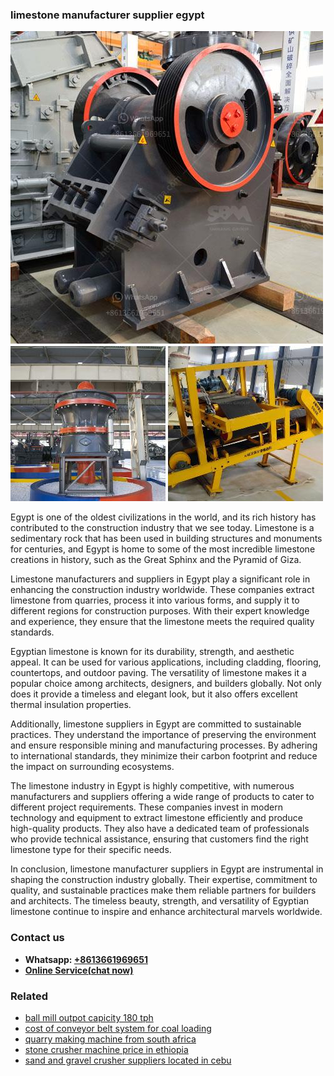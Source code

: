 <h3>limestone manufacturer supplier egypt</h3><img src='1708498005.jpg' alt=''><p>Egypt is one of the oldest civilizations in the world, and its rich history has contributed to the construction industry that we see today. Limestone is a sedimentary rock that has been used in building structures and monuments for centuries, and Egypt is home to some of the most incredible limestone creations in history, such as the Great Sphinx and the Pyramid of Giza.</p><p>Limestone manufacturers and suppliers in Egypt play a significant role in enhancing the construction industry worldwide. These companies extract limestone from quarries, process it into various forms, and supply it to different regions for construction purposes. With their expert knowledge and experience, they ensure that the limestone meets the required quality standards.</p><p>Egyptian limestone is known for its durability, strength, and aesthetic appeal. It can be used for various applications, including cladding, flooring, countertops, and outdoor paving. The versatility of limestone makes it a popular choice among architects, designers, and builders globally. Not only does it provide a timeless and elegant look, but it also offers excellent thermal insulation properties.</p><p>Additionally, limestone suppliers in Egypt are committed to sustainable practices. They understand the importance of preserving the environment and ensure responsible mining and manufacturing processes. By adhering to international standards, they minimize their carbon footprint and reduce the impact on surrounding ecosystems.</p><p>The limestone industry in Egypt is highly competitive, with numerous manufacturers and suppliers offering a wide range of products to cater to different project requirements. These companies invest in modern technology and equipment to extract limestone efficiently and produce high-quality products. They also have a dedicated team of professionals who provide technical assistance, ensuring that customers find the right limestone type for their specific needs.</p><p>In conclusion, limestone manufacturer suppliers in Egypt are instrumental in shaping the construction industry globally. Their expertise, commitment to quality, and sustainable practices make them reliable partners for builders and architects. The timeless beauty, strength, and versatility of Egyptian limestone continue to inspire and enhance architectural marvels worldwide.</p><h3>Contact us</h3><ul><li><strong>Whatsapp:&nbsp;<a href="https://wa.me/8613661969651">+8613661969651</a></strong></li><li><a href="https://swt.shibang-china.com/?git&amp;zhl&amp;limestone manufacturer supplier egypt"><strong>Online Service(chat now)</strong></a></li></ul><h3>Related</h3><ul><li><a href='ball mill outpot capicity 180 tph.md'>ball mill outpot capicity 180 tph</a></li><li><a href='cost of conveyor belt system for coal loading.md'>cost of conveyor belt system for coal loading</a></li><li><a href='quarry making machine from south africa.md'>quarry making machine from south africa</a></li><li><a href='stone crusher machine price in ethiopia.md'>stone crusher machine price in ethiopia</a></li><li><a href='sand and gravel crusher suppliers located in cebu.md'>sand and gravel crusher suppliers located in cebu</a></li></ul>